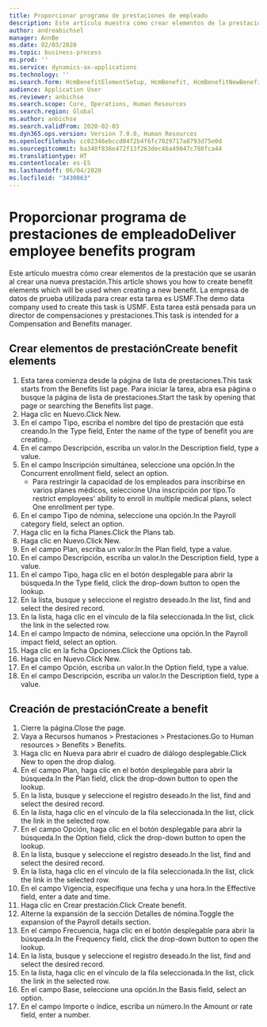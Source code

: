 ```yaml
---
title: Proporcionar programa de prestaciones de empleado
description: Este artículo muestra cómo crear elementos de la prestación que se usarán al crear una nueva prestación.
author: andreabichsel
manager: AnnBe
ms.date: 02/03/2020
ms.topic: business-process
ms.prod: ''
ms.service: dynamics-ax-applications
ms.technology: ''
ms.search.form: HcmBenefitElementSetup, HcmBenefit, HcmBenefitNewBenefit, HcmBenefitPlanLookup, BenefitWorkspace, HcmBenefitSummaryPart
audience: Application User
ms.reviewer: anbichse
ms.search.scope: Core, Operations, Human Resources
ms.search.region: Global
ms.author: anbichse
ms.search.validFrom: 2020-02-03
ms.dyn365.ops.version: Version 7.0.0, Human Resources
ms.openlocfilehash: cc02346ebccd04f2b4f6fc7029717a8793d75e0d
ms.sourcegitcommit: ba340f836e472f13f263dec46a49847c788fca44
ms.translationtype: HT
ms.contentlocale: es-ES
ms.lasthandoff: 06/04/2020
ms.locfileid: "3430863"
---
```

# <a name="deliver-employee-benefits-program"></a><span data-ttu-id="92cd5-103">Proporcionar programa de prestaciones de empleado</span><span class="sxs-lookup"><span data-stu-id="92cd5-103">Deliver employee benefits program</span></span>

<span data-ttu-id="92cd5-104">Este artículo muestra cómo crear elementos de la prestación que se usarán al crear una nueva prestación.</span><span class="sxs-lookup"><span data-stu-id="92cd5-104">This article shows you how to create benefit elements which will be used when creating a new benefit.</span></span> <span data-ttu-id="92cd5-105">La empresa de datos de prueba utilizada para crear esta tarea es USMF.</span><span class="sxs-lookup"><span data-stu-id="92cd5-105">The demo data company used to create this task is USMF.</span></span> <span data-ttu-id="92cd5-106">Esta tarea está pensada para un director de compensaciones y prestaciones.</span><span class="sxs-lookup"><span data-stu-id="92cd5-106">This task is intended for a Compensation and Benefits manager.</span></span>


## <a name="create-benefit-elements"></a><span data-ttu-id="92cd5-107">Crear elementos de prestación</span><span class="sxs-lookup"><span data-stu-id="92cd5-107">Create benefit elements</span></span>
1. <span data-ttu-id="92cd5-108">Esta tarea comienza desde la página de lista de prestaciones.</span><span class="sxs-lookup"><span data-stu-id="92cd5-108">This task starts from the Benefits list page.</span></span> <span data-ttu-id="92cd5-109">Para iniciar la tarea, abra esa página o busque la página de lista de prestaciones.</span><span class="sxs-lookup"><span data-stu-id="92cd5-109">Start the task by opening that page or searching the Benefits list page.</span></span>
2. <span data-ttu-id="92cd5-110">Haga clic en Nuevo.</span><span class="sxs-lookup"><span data-stu-id="92cd5-110">Click New.</span></span>
3. <span data-ttu-id="92cd5-111">En el campo Tipo, escriba el nombre del tipo de prestación que está creando.</span><span class="sxs-lookup"><span data-stu-id="92cd5-111">In the Type field, Enter the name of the type of benefit you are creating..</span></span>
4. <span data-ttu-id="92cd5-112">En el campo Descripción, escriba un valor.</span><span class="sxs-lookup"><span data-stu-id="92cd5-112">In the Description field, type a value.</span></span>
5. <span data-ttu-id="92cd5-113">En el campo Inscripción simultánea, seleccione una opción.</span><span class="sxs-lookup"><span data-stu-id="92cd5-113">In the Concurrent enrollment field, select an option.</span></span>
    * <span data-ttu-id="92cd5-114">Para restringir la capacidad de los empleados para inscribirse en varios planes médicos, seleccione Una inscripción por tipo.</span><span class="sxs-lookup"><span data-stu-id="92cd5-114">To restrict employees' ability to enroll in multiple medical plans, select One enrollment per type.</span></span>  
6. <span data-ttu-id="92cd5-115">En el campo Tipo de nómina, seleccione una opción.</span><span class="sxs-lookup"><span data-stu-id="92cd5-115">In the Payroll category field, select an option.</span></span>
7. <span data-ttu-id="92cd5-116">Haga clic en la ficha Planes.</span><span class="sxs-lookup"><span data-stu-id="92cd5-116">Click the Plans tab.</span></span>
8. <span data-ttu-id="92cd5-117">Haga clic en Nuevo.</span><span class="sxs-lookup"><span data-stu-id="92cd5-117">Click New.</span></span>
9. <span data-ttu-id="92cd5-118">En el campo Plan, escriba un valor.</span><span class="sxs-lookup"><span data-stu-id="92cd5-118">In the Plan field, type a value.</span></span>
10. <span data-ttu-id="92cd5-119">En el campo Descripción, escriba un valor.</span><span class="sxs-lookup"><span data-stu-id="92cd5-119">In the Description field, type a value.</span></span>
11. <span data-ttu-id="92cd5-120">En el campo Tipo, haga clic en el botón desplegable para abrir la búsqueda.</span><span class="sxs-lookup"><span data-stu-id="92cd5-120">In the Type field, click the drop-down button to open the lookup.</span></span>
12. <span data-ttu-id="92cd5-121">En la lista, busque y seleccione el registro deseado.</span><span class="sxs-lookup"><span data-stu-id="92cd5-121">In the list, find and select the desired record.</span></span>
13. <span data-ttu-id="92cd5-122">En la lista, haga clic en el vínculo de la fila seleccionada.</span><span class="sxs-lookup"><span data-stu-id="92cd5-122">In the list, click the link in the selected row.</span></span>
14. <span data-ttu-id="92cd5-123">En el campo Impacto de nómina, seleccione una opción.</span><span class="sxs-lookup"><span data-stu-id="92cd5-123">In the Payroll impact field, select an option.</span></span>
15. <span data-ttu-id="92cd5-124">Haga clic en la ficha Opciones.</span><span class="sxs-lookup"><span data-stu-id="92cd5-124">Click the Options tab.</span></span>
16. <span data-ttu-id="92cd5-125">Haga clic en Nuevo.</span><span class="sxs-lookup"><span data-stu-id="92cd5-125">Click New.</span></span>
17. <span data-ttu-id="92cd5-126">En el campo Opción, escriba un valor.</span><span class="sxs-lookup"><span data-stu-id="92cd5-126">In the Option field, type a value.</span></span>
18. <span data-ttu-id="92cd5-127">En el campo Descripción, escriba un valor.</span><span class="sxs-lookup"><span data-stu-id="92cd5-127">In the Description field, type a value.</span></span>

## <a name="create-a-benefit"></a><span data-ttu-id="92cd5-128">Creación de prestación</span><span class="sxs-lookup"><span data-stu-id="92cd5-128">Create a benefit</span></span>
1. <span data-ttu-id="92cd5-129">Cierre la página.</span><span class="sxs-lookup"><span data-stu-id="92cd5-129">Close the page.</span></span>
2. <span data-ttu-id="92cd5-130">Vaya a Recursos humanos > Prestaciones > Prestaciones.</span><span class="sxs-lookup"><span data-stu-id="92cd5-130">Go to Human resources > Benefits > Benefits.</span></span>
3. <span data-ttu-id="92cd5-131">Haga clic en Nueva para abrir el cuadro de diálogo desplegable.</span><span class="sxs-lookup"><span data-stu-id="92cd5-131">Click New to open the drop dialog.</span></span>
4. <span data-ttu-id="92cd5-132">En el campo Plan, haga clic en el botón desplegable para abrir la búsqueda.</span><span class="sxs-lookup"><span data-stu-id="92cd5-132">In the Plan field, click the drop-down button to open the lookup.</span></span>
5. <span data-ttu-id="92cd5-133">En la lista, busque y seleccione el registro deseado.</span><span class="sxs-lookup"><span data-stu-id="92cd5-133">In the list, find and select the desired record.</span></span>
6. <span data-ttu-id="92cd5-134">En la lista, haga clic en el vínculo de la fila seleccionada.</span><span class="sxs-lookup"><span data-stu-id="92cd5-134">In the list, click the link in the selected row.</span></span>
7. <span data-ttu-id="92cd5-135">En el campo Opción, haga clic en el botón desplegable para abrir la búsqueda.</span><span class="sxs-lookup"><span data-stu-id="92cd5-135">In the Option field, click the drop-down button to open the lookup.</span></span>
8. <span data-ttu-id="92cd5-136">En la lista, busque y seleccione el registro deseado.</span><span class="sxs-lookup"><span data-stu-id="92cd5-136">In the list, find and select the desired record.</span></span>
9. <span data-ttu-id="92cd5-137">En la lista, haga clic en el vínculo de la fila seleccionada.</span><span class="sxs-lookup"><span data-stu-id="92cd5-137">In the list, click the link in the selected row.</span></span>
10. <span data-ttu-id="92cd5-138">En el campo Vigencia, especifique una fecha y una hora.</span><span class="sxs-lookup"><span data-stu-id="92cd5-138">In the Effective field, enter a date and time.</span></span>
11. <span data-ttu-id="92cd5-139">Haga clic en Crear prestación.</span><span class="sxs-lookup"><span data-stu-id="92cd5-139">Click Create benefit.</span></span>
12. <span data-ttu-id="92cd5-140">Alterne la expansión de la sección Detalles de nómina.</span><span class="sxs-lookup"><span data-stu-id="92cd5-140">Toggle the expansion of the Payroll details section.</span></span>
13. <span data-ttu-id="92cd5-141">En el campo Frecuencia, haga clic en el botón desplegable para abrir la búsqueda.</span><span class="sxs-lookup"><span data-stu-id="92cd5-141">In the Frequency field, click the drop-down button to open the lookup.</span></span>
14. <span data-ttu-id="92cd5-142">En la lista, busque y seleccione el registro deseado.</span><span class="sxs-lookup"><span data-stu-id="92cd5-142">In the list, find and select the desired record.</span></span>
15. <span data-ttu-id="92cd5-143">En la lista, haga clic en el vínculo de la fila seleccionada.</span><span class="sxs-lookup"><span data-stu-id="92cd5-143">In the list, click the link in the selected row.</span></span>
16. <span data-ttu-id="92cd5-144">En el campo Base, seleccione una opción.</span><span class="sxs-lookup"><span data-stu-id="92cd5-144">In the Basis field, select an option.</span></span>
17. <span data-ttu-id="92cd5-145">En el campo Importe o índice, escriba un número.</span><span class="sxs-lookup"><span data-stu-id="92cd5-145">In the Amount or rate field, enter a number.</span></span>

